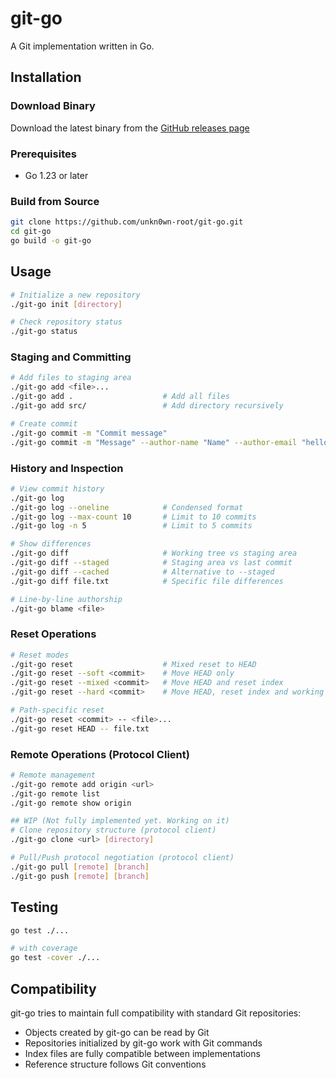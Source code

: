 # git-go

A Git implementation written in Go.

## Installation

### Download Binary
Download the latest binary from the [GitHub releases page](https://github.com/unkn0wn-root/git-go/releases)

### Prerequisites
- Go 1.23 or later

### Build from Source
```bash
git clone https://github.com/unkn0wn-root/git-go.git
cd git-go
go build -o git-go
```

## Usage

```bash
# Initialize a new repository
./git-go init [directory]

# Check repository status
./git-go status
```

### Staging and Committing
```bash
# Add files to staging area
./git-go add <file>...
./git-go add .                    # Add all files
./git-go add src/                 # Add directory recursively

# Create commit
./git-go commit -m "Commit message"
./git-go commit -m "Message" --author-name "Name" --author-email "hello@local.repo"
```

### History and Inspection
```bash
# View commit history
./git-go log
./git-go log --oneline            # Condensed format
./git-go log --max-count 10       # Limit to 10 commits
./git-go log -n 5                 # Limit to 5 commits

# Show differences
./git-go diff                     # Working tree vs staging area
./git-go diff --staged            # Staging area vs last commit
./git-go diff --cached            # Alternative to --staged
./git-go diff file.txt            # Specific file differences

# Line-by-line authorship
./git-go blame <file>
```

### Reset Operations
```bash
# Reset modes
./git-go reset                    # Mixed reset to HEAD
./git-go reset --soft <commit>    # Move HEAD only
./git-go reset --mixed <commit>   # Move HEAD and reset index
./git-go reset --hard <commit>    # Move HEAD, reset index and working tree

# Path-specific reset
./git-go reset <commit> -- <file>...
./git-go reset HEAD -- file.txt
```

### Remote Operations (Protocol Client)
```bash
# Remote management
./git-go remote add origin <url>
./git-go remote list
./git-go remote show origin

## WIP (Not fully implemented yet. Working on it)
# Clone repository structure (protocol client)
./git-go clone <url> [directory]

# Pull/Push protocol negotiation (protocol client)
./git-go pull [remote] [branch]
./git-go push [remote] [branch]
```

## Testing

```bash
go test ./...

# with coverage
go test -cover ./...
```

## Compatibility

git-go tries to maintain full compatibility with standard Git repositories:
- Objects created by git-go can be read by Git
- Repositories initialized by git-go work with Git commands
- Index files are fully compatible between implementations
- Reference structure follows Git conventions
